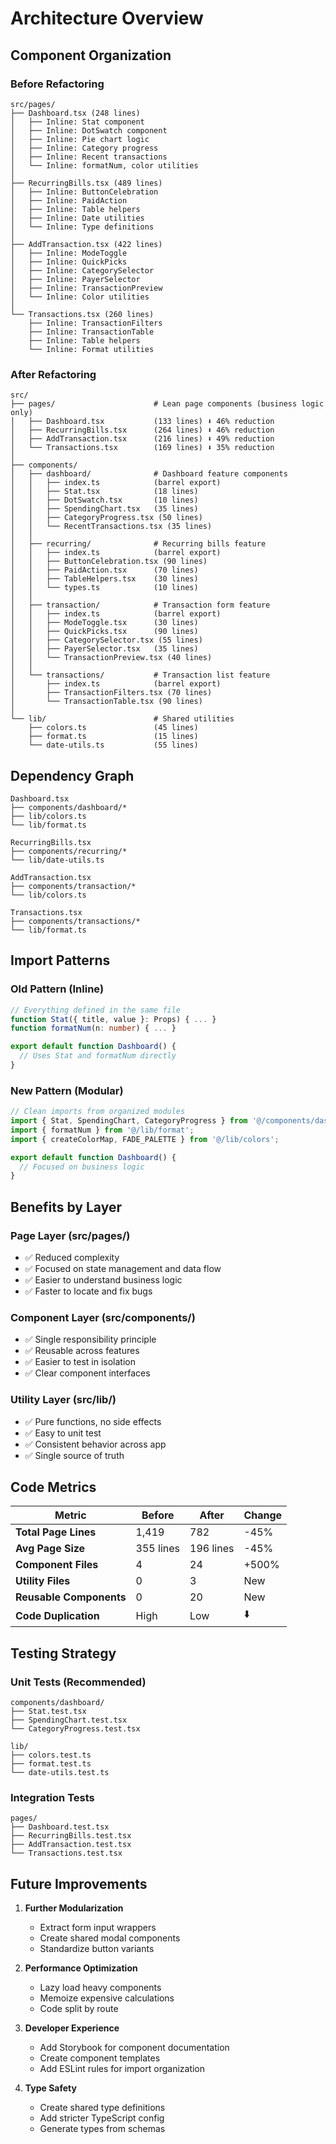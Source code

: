 # Architecture Overview

## Component Organization

### Before Refactoring
```
src/pages/
├── Dashboard.tsx (248 lines)
│   ├── Inline: Stat component
│   ├── Inline: DotSwatch component
│   ├── Inline: Pie chart logic
│   ├── Inline: Category progress
│   ├── Inline: Recent transactions
│   └── Inline: formatNum, color utilities
│
├── RecurringBills.tsx (489 lines)
│   ├── Inline: ButtonCelebration
│   ├── Inline: PaidAction
│   ├── Inline: Table helpers
│   ├── Inline: Date utilities
│   └── Inline: Type definitions
│
├── AddTransaction.tsx (422 lines)
│   ├── Inline: ModeToggle
│   ├── Inline: QuickPicks
│   ├── Inline: CategorySelector
│   ├── Inline: PayerSelector
│   ├── Inline: TransactionPreview
│   └── Inline: Color utilities
│
└── Transactions.tsx (260 lines)
    ├── Inline: TransactionFilters
    ├── Inline: TransactionTable
    ├── Inline: Table helpers
    └── Inline: Format utilities
```

### After Refactoring
```
src/
├── pages/                      # Lean page components (business logic only)
│   ├── Dashboard.tsx           (133 lines) ⬇️ 46% reduction
│   ├── RecurringBills.tsx      (264 lines) ⬇️ 46% reduction
│   ├── AddTransaction.tsx      (216 lines) ⬇️ 49% reduction
│   └── Transactions.tsx        (169 lines) ⬇️ 35% reduction
│
├── components/
│   ├── dashboard/              # Dashboard feature components
│   │   ├── index.ts            (barrel export)
│   │   ├── Stat.tsx            (18 lines)
│   │   ├── DotSwatch.tsx       (10 lines)
│   │   ├── SpendingChart.tsx   (35 lines)
│   │   ├── CategoryProgress.tsx (50 lines)
│   │   └── RecentTransactions.tsx (35 lines)
│   │
│   ├── recurring/              # Recurring bills feature
│   │   ├── index.ts            (barrel export)
│   │   ├── ButtonCelebration.tsx (90 lines)
│   │   ├── PaidAction.tsx      (70 lines)
│   │   ├── TableHelpers.tsx    (30 lines)
│   │   └── types.ts            (10 lines)
│   │
│   ├── transaction/            # Transaction form feature
│   │   ├── index.ts            (barrel export)
│   │   ├── ModeToggle.tsx      (30 lines)
│   │   ├── QuickPicks.tsx      (90 lines)
│   │   ├── CategorySelector.tsx (55 lines)
│   │   ├── PayerSelector.tsx   (35 lines)
│   │   └── TransactionPreview.tsx (40 lines)
│   │
│   └── transactions/           # Transaction list feature
│       ├── index.ts            (barrel export)
│       ├── TransactionFilters.tsx (70 lines)
│       └── TransactionTable.tsx (90 lines)
│
└── lib/                        # Shared utilities
    ├── colors.ts               (45 lines)
    ├── format.ts               (15 lines)
    └── date-utils.ts           (55 lines)
```

## Dependency Graph

```
Dashboard.tsx
├── components/dashboard/*
├── lib/colors.ts
└── lib/format.ts

RecurringBills.tsx
├── components/recurring/*
└── lib/date-utils.ts

AddTransaction.tsx
├── components/transaction/*
└── lib/colors.ts

Transactions.tsx
├── components/transactions/*
└── lib/format.ts
```

## Import Patterns

### Old Pattern (Inline)
```typescript
// Everything defined in the same file
function Stat({ title, value }: Props) { ... }
function formatNum(n: number) { ... }

export default function Dashboard() {
  // Uses Stat and formatNum directly
}
```

### New Pattern (Modular)
```typescript
// Clean imports from organized modules
import { Stat, SpendingChart, CategoryProgress } from '@/components/dashboard';
import { formatNum } from '@/lib/format';
import { createColorMap, FADE_PALETTE } from '@/lib/colors';

export default function Dashboard() {
  // Focused on business logic
}
```

## Benefits by Layer

### Page Layer (src/pages/)
- ✅ Reduced complexity
- ✅ Focused on state management and data flow
- ✅ Easier to understand business logic
- ✅ Faster to locate and fix bugs

### Component Layer (src/components/)
- ✅ Single responsibility principle
- ✅ Reusable across features
- ✅ Easier to test in isolation
- ✅ Clear component interfaces

### Utility Layer (src/lib/)
- ✅ Pure functions, no side effects
- ✅ Easy to unit test
- ✅ Consistent behavior across app
- ✅ Single source of truth

## Code Metrics

| Metric | Before | After | Change |
|--------|--------|-------|--------|
| **Total Page Lines** | 1,419 | 782 | -45% |
| **Avg Page Size** | 355 lines | 196 lines | -45% |
| **Component Files** | 4 | 24 | +500% |
| **Utility Files** | 0 | 3 | New |
| **Reusable Components** | 0 | 20 | New |
| **Code Duplication** | High | Low | ⬇️ |

## Testing Strategy

### Unit Tests (Recommended)
```
components/dashboard/
├── Stat.test.tsx
├── SpendingChart.test.tsx
└── CategoryProgress.test.tsx

lib/
├── colors.test.ts
├── format.test.ts
└── date-utils.test.ts
```

### Integration Tests
```
pages/
├── Dashboard.test.tsx
├── RecurringBills.test.tsx
├── AddTransaction.test.tsx
└── Transactions.test.tsx
```

## Future Improvements

1. **Further Modularization**
   - Extract form input wrappers
   - Create shared modal components
   - Standardize button variants

2. **Performance Optimization**
   - Lazy load heavy components
   - Memoize expensive calculations
   - Code split by route

3. **Developer Experience**
   - Add Storybook for component documentation
   - Create component templates
   - Add ESLint rules for import organization

4. **Type Safety**
   - Create shared type definitions
   - Add stricter TypeScript config
   - Generate types from schemas
